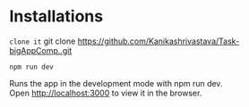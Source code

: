 # Installations

`clone it`
git clone https://github.com/Kanikashrivastava/Task-bigAppComp..git

`npm run dev`

Runs the app in the development mode with npm run dev.<br>
Open [http://localhost:3000](http://localhost:3000) to view it in the browser.


